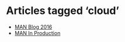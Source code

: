 # Articles tagged ‘cloud’

- [MAN Blog 2016](../articles/20160327%20MAN%20Blog%202016.md)
- [MAN In Production](../articles/20150310%20MAN%20In%20Production.md)

